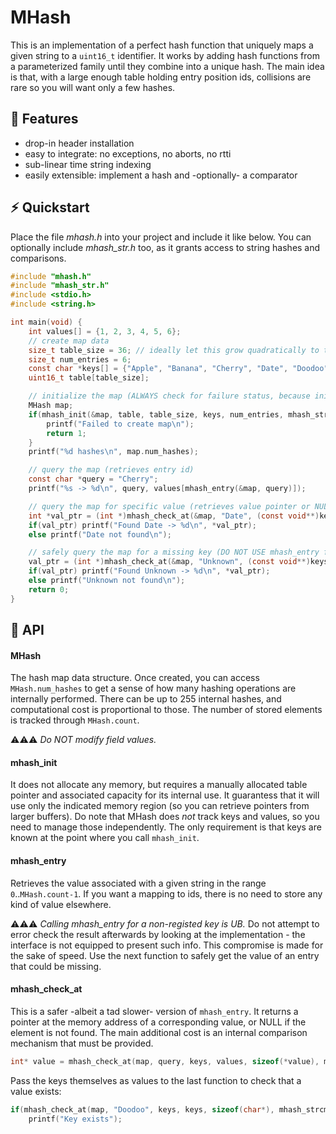 # MHash

This is an implementation of a perfect hash function that uniquely maps a given string to a
`uint16_t` identifier. It works by adding hash functions from a parameterized family 
until they combine into a unique hash. The main idea is that, with a large enough table holding 
entry position ids, collisions are rare so you will want only a few hashes.

## :rocket: Features

- drop-in header installation
- easy to integrate: no exceptions, no aborts, no rtti
- sub-linear time string indexing
- easily extensible: implement a hash and -optionally- a comparator

## :zap: Quickstart

Place the file *mhash.h* into your project and include it like below.
You can optionally include *mhash_str.h* too, as it grants access to string
hashes and comparisons.

```C
#include "mhash.h"
#include "mhash_str.h"
#include <stdio.h>
#include <string.h>

int main(void) {
    int values[] = {1, 2, 3, 4, 5, 6};
    // create map data
    size_t table_size = 36; // ideally let this grow quadratically to the number of entries
    size_t num_entries = 6;
    const char *keys[] = {"Apple", "Banana", "Cherry", "Date", "Doodoo", "D"};
    uint16_t table[table_size];

    // initialize the map (ALWAYS check for failure status, because init fails on excessive loads)
    MHash map;
    if(mhash_init(&map, table, table_size, keys, num_entries, mhash_str_prefix)) {
        printf("Failed to create map\n");
        return 1;
    }
    printf("%d hashes\n", map.num_hashes);

    // query the map (retrieves entry id)
    const char *query = "Cherry";
    printf("%s -> %d\n", query, values[mhash_entry(&map, query)]);

    // query the map for specific value (retrieves value pointer or NULL)
    int *val_ptr = (int *)mhash_check_at(&map, "Date", (const void**)keys, values, sizeof(int), mhash_strcmp);
    if(val_ptr) printf("Found Date -> %d\n", *val_ptr);
    else printf("Date not found\n");

    // safely query the map for a missing key (DO NOT USE mhash_entry for this)
    val_ptr = (int *)mhash_check_at(&map, "Unknown", (const void**)keys, values, sizeof(int), mhash_strcmp);
    if(val_ptr) printf("Found Unknown -> %d\n", *val_ptr);
    else printf("Unknown not found\n");
    return 0;
}
```

## :book: API

#### MHash

The hash map data structure. Once created, you can access `MHash.num_hashes` to get a sense of how many hashing 
operations are internally performed. There can be up to 255 internal hashes, and computational cost is proportional 
to those. The number of stored elements is tracked through `MHash.count`.

⚠️⚠️⚠️ *Do NOT modify field values.*

#### mhash_init

It does not allocate any memory, but requires a manually allocated table pointer and associated capacity for its internal use.
It guarantess that it will use only the indicated memory region (so you can retrieve pointers from larger buffers). Do note that 
MHash does *not* track keys and values, so you need to manage those independently. The only requirement is that keys are known 
at the point where you call `mhash_init`.

#### mhash_entry

Retrieves the value associated with a given string in the range `0`..`MHash.count-1`. If you want a mapping to ids, there is no 
need to store any kind of value elsewhere.

⚠️⚠️⚠️ *Calling mhash_entry for a non-registed key is UB.* Do not attempt to error check the result afterwards by looking at the
implementation - the interface is not equipped to present such info. This compromise is made for the sake of speed. Use the next 
function to safely get the value of an entry that could be missing.

#### mhash_check_at

This is a safer -albeit a tad slower- version of `mhash_entry`. It returns a pointer at the memory address of a corresponding 
value, or NULL if the element is not found. The main additional cost is an internal comparison mechanism that must be provided.

```C
int* value = mhash_check_at(map, query, keys, values, sizeof(*value), mhash_strcmp);
```

Pass the keys themselves as values to the last function to check that a value exists:

```C
if(mhash_check_at(map, "Doodoo", keys, keys, sizeof(char*), mhash_strcmp))
    printf("Key exists");
```

